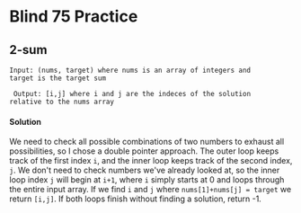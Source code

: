 # Blind 75 Practice

## 2-sum

<code>Input: (nums, target) where nums is an array of integers and target is the target sum </code>

<code> Output: [i,j] where i and j are the indeces of the solution relative to the nums array </code>

#### Solution

We need to check all possible combinations of two numbers to exhaust all possibilities, so I chose a double pointer approach. The outer loop keeps track of the first index `i`, and the inner loop keeps track of the second index, `j`. We don't need to check numbers we've already looked at, so the inner loop index `j` will begin at `i+1`, where `i` simply starts at 0 and loops through the entire input array. If we find `i` and `j` where `nums[1]+nums[j] = target` we return `[i,j]`. If both loops finish without finding a solution, return -1.